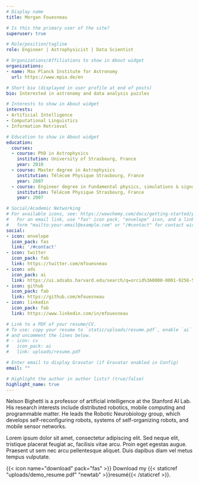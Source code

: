 ```yaml
---
# Display name
title: Morgan Fouesneau

# Is this the primary user of the site?
superuser: true

# Role/position/tagline
role: Engineer | Astrophysicist | Data Scientist

# Organizations/Affiliations to show in About widget
organizations:
- name: Max Planck Institute for Astronomy
  url: https://www.mpia.de/en

# Short bio (displayed in user profile at end of posts)
bio: Interested in astronomy and data analysis puzzles

# Interests to show in About widget
interests:
- Artificial Intelligence
- Computational Linguistics
- Information Retrieval

# Education to show in About widget
education:
  courses:
  - course: PhD in Astrophysics
    institution: University of Strasbourg, France
    year: 2010
  - course: Master degree in Astrophysics
    institution: Télécom Physique Strasbourg, France
    year: 2007
  - course: Engineer degree in Fundamental physics, simulations & signal processing
    institution: Télécom Physique Strasbourg, France
    year: 2007

# Social/Academic Networking
# For available icons, see: https://wowchemy.com/docs/getting-started/page-builder/#icons
#   For an email link, use "fas" icon pack, "envelope" icon, and a link in the
#   form "mailto:your-email@example.com" or "/#contact" for contact widget.
social:
- icon: envelope
  icon_pack: fas
  link: '/#contact'
- icon: twitter
  icon_pack: fab
  link: https://twitter.com/mfouesneau
- icon: ads
  icon_pack: ai
  link: https://ui.adsabs.harvard.edu/search/q=orcid%3A0000-0001-9256-5516
- icon: github
  icon_pack: fab
  link: https://github.com/mfouesneau
- icon: linkedin
  icon_pack: fab
  link: https://www.linkedin.com/in/mfouesneau

# Link to a PDF of your resume/CV.
# To use: copy your resume to `static/uploads/resume.pdf`, enable `ai` icons in `params.toml`,
# and uncomment the lines below.
# - icon: cv
#   icon_pack: ai
#   link: uploads/resume.pdf

# Enter email to display Gravatar (if Gravatar enabled in Config)
email: ""

# Highlight the author in author lists? (true/false)
highlight_name: true
---
```


Nelson Bighetti is a professor of artificial intelligence at the Stanford AI Lab. His research interests include distributed robotics, mobile computing and programmable matter. He leads the Robotic Neurobiology group, which develops self-reconfiguring robots, systems of self-organizing robots, and mobile sensor networks.

Lorem ipsum dolor sit amet, consectetur adipiscing elit. Sed neque elit, tristique placerat feugiat ac, facilisis vitae arcu. Proin eget egestas augue. Praesent ut sem nec arcu pellentesque aliquet. Duis dapibus diam vel metus tempus vulputate.

{{< icon name="download" pack="fas" >}} Download my {{< staticref "uploads/demo_resume.pdf" "newtab" >}}resumé{{< /staticref >}}.
